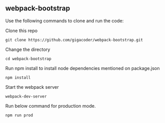 ## webpack-bootstrap

Use the following commands to clone and run the code:

Clone this repo

```git clone https://github.com/gigacoder/webpack-bootstrap.git```

Change the directory

```cd webpack-bootstrap```

Run npm install to install node dependencies mentioned on package.json

```npm install```

Start the webpack server

```webpack-dev-server```

Run below command for production mode.

```npm run prod```
